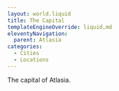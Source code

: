 ```yaml
---
layout: world.liquid
title: The Capital
templateEngineOverride: liquid,md
eleventyNavigation:
  parent: Atlasia
categories:
  - Cities
  - Locations
---
```


The capital of Atlasia.
